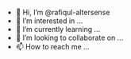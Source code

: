 - 👋 Hi, I’m @rafiqul-altersense
- 👀 I’m interested in ...
- 🌱 I’m currently learning ...
- 💞️ I’m looking to collaborate on ...
- 📫 How to reach me ...

<!---
rafiqul-altersense/rafiqul-altersense is a ✨ special ✨ repository because its `README.md` (this file) appears on your GitHub profile.
You can click the Preview link to take a look at your changes.
--->
